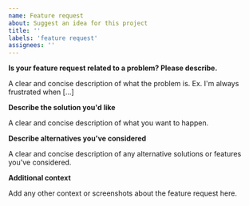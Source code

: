 ```yaml
---
name: Feature request
about: Suggest an idea for this project
title: ''
labels: 'feature request'
assignees: ''
---
```


<!-- Please note, this template is for feature requests, not bugs report -->
<!-- For more information, see the Contributing Guidelines at -->
<!-- https://github.com/segmentio/terraform-docs/tree/master/CONTRIBUTING.md -->

**Is your feature request related to a problem? Please describe.**

A clear and concise description of what the problem is. Ex. I'm always
frustrated when [...]

**Describe the solution you'd like**

A clear and concise description of what you want to happen.

**Describe alternatives you've considered**

A clear and concise description of any alternative solutions or
features you've considered.

**Additional context**

Add any other context or screenshots about the feature request here.
